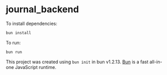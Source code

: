 # journal_backend

To install dependencies:

```bash
bun install
```

To run:

```bash
bun run 
```

This project was created using `bun init` in bun v1.2.13. [Bun](https://bun.sh) is a fast all-in-one JavaScript runtime.
